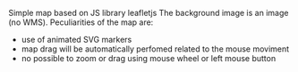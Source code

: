 Simple map based on JS library leafletjs
The background image is an image (no WMS).
Peculiarities of the map are:
- use of animated SVG markers
- map drag will be automatically perfomed related to the mouse moviment
- no possible to zoom or drag using mouse wheel or left mouse button
 

